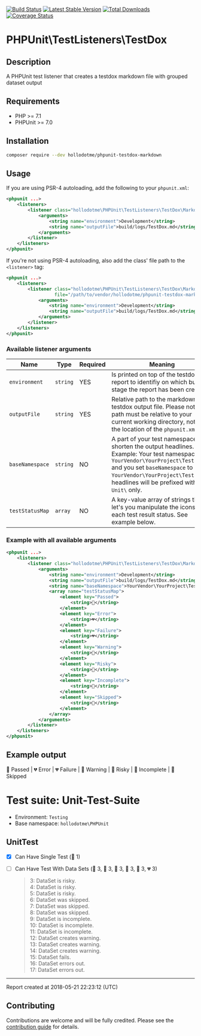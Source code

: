 [![Build Status](https://travis-ci.org/hollodotme/phpunit-testdox-markdown.svg?branch=master)](https://travis-ci.org/hollodotme/phpunit-testdox-markdown)
[![Latest Stable Version](https://poser.pugx.org/hollodotme/phpunit-testdox-markdown/v/stable)](https://packagist.org/packages/hollodotme/phpunit-testdox-markdown) 
[![Total Downloads](https://poser.pugx.org/hollodotme/phpunit-testdox-markdown/downloads)](https://packagist.org/packages/hollodotme/phpunit-testdox-markdown) 
[![Coverage Status](https://coveralls.io/repos/github/hollodotme/phpunit-testdox-markdown/badge.svg?branch=master)](https://coveralls.io/github/hollodotme/phpunit-testdox-markdown?branch=master)

# PHPUnit\TestListeners\TestDox

## Description

A PHPUnit test listener that creates a testdox markdown file with grouped dataset output

## Requirements

* PHP >= 7.1
* PHPUnit >= 7.0 

## Installation

```bash
composer require --dev hollodotme/phpunit-testdox-markdown
```

## Usage

If you are using PSR-4 autoloading, add the following to your `phpunit.xml`:
```xml
<phpunit ...>
    <listeners>
        <listener class="hollodotme\PHPUnit\TestListeners\TestDox\Markdown">
            <arguments>
                <string name="environment">Development</string>
                <string name="outputFile">build/logs/TestDox.md</string>
            </arguments>
        </listener>
    </listeners>
</phpunit>
```

If you're not using PSR-4 autoloading, also add the class' file path to the `<listener>` tag:
```xml
<phpunit ...>
    <listeners>
        <listener class="hollodotme\PHPUnit\TestListeners\TestDox\Markdown" 
                  file="/path/to/vendor/hollodotme/phpunit-testdox-markdown/src/Markdown.php">
            <arguments>
                <string name="environment">Development</string>
                <string name="outputFile">build/logs/TestDox.md</string>
            </arguments>
        </listener>
    </listeners>
</phpunit>
```

### Available listener arguments

| Name            | Type     | Required | Meaning                                                                                                                                                                                                                                            |
|-----------------|----------|----------|----------------------------------------------------------------------------------------------------------------------------------------------------------------------------------------------------------------------------------------------------|
| `environment`   | `string` | YES      | Is printed on top of the testdox report to identifiy on which build stage the report has been created.                                                                                                                                             |
| `outputFile`    | `string` | YES      | Relative path to the markdown testdox output file. Please note: the path must be relative to your current working directory, not to the location of the `phpunit.xml`.                                                                             |
| `baseNamespace` | `string` | NO       | A part of your test namespace to shorten the output headlines. Example: Your test namespace is `YourVendor\YourProject\Tests\Unit` and you set `baseNamespace` to `YourVendor\YourProject\Tests` all headlines will be prefixed with `Unit\` only. |
| `testStatusMap` | `array`  | NO       | A key-value array of strings that let's you manipulate the icons for each test result status. See example below.                                                                                                                                   | 

### Example with all available arguments

```xml
<phpunit ...>
    <listeners>
        <listener class="hollodotme\PHPUnit\TestListeners\TestDox\Markdown">
            <arguments>
                <string name="environment">Development</string>
                <string name="outputFile">build/logs/TestDox.md</string>
                <string name="baseNamespace">YourVendor\YourProject\Tests</string>
                <array name="testStatusMap">
                    <element key="Passed">
                        <string>💚</string>
                    </element>
                    <element key="Error">
                        <string>💔</string>
                    </element>
                    <element key="Failure">
                        <string>💔</string>
                    </element>
                    <element key="Warning">
                        <string>🧡</string>
                    </element>
                    <element key="Risky">
                        <string>💛</string>
                    </element>
                    <element key="Incomplete">
                        <string>💙</string>
                    </element>
                    <element key="Skipped">
                        <string>💜</string>
                    </element>
                </array>
            </arguments>
        </listener>
    </listeners>
</phpunit>
```

## Example output

💚 Passed | 💔 Error | 💔 Failure | 🧡 Warning | 💛 Risky | 💙 Incomplete | 💜 Skipped

# Test suite: Unit-Test-Suite

* Environment: `Testing`  
* Base namespace: `hollodotme\PHPUnit`  

## UnitTest

- [x] Can Have Single Test (💚 1)
- [ ] Can Have Test With Data Sets (💚 3, 💛 3, 💜 3, 💙 3, 🧡 3, 💔 3)
  > 3: DataSet is risky.  
  > 4: DataSet is risky.  
  > 5: DataSet is risky.  
  > 6: DataSet was skipped.  
  > 7: DataSet was skipped.  
  > 8: DataSet was skipped.  
  > 9: DataSet is incomplete.  
  > 10: DataSet is incomplete.  
  > 11: DataSet is incomplete.  
  > 12: DataSet creates warning.  
  > 13: DataSet creates warning.  
  > 14: DataSet creates warning.  
  > 15: DataSet fails.  
  > 16: DataSet errors out.  
  > 17: DataSet errors out.  


---

Report created at 2018-05-21 22:23:12 (UTC)


## Contributing

Contributions are welcome and will be fully credited. Please see the [contribution guide](.github/CONTRIBUTING.md) for details.


